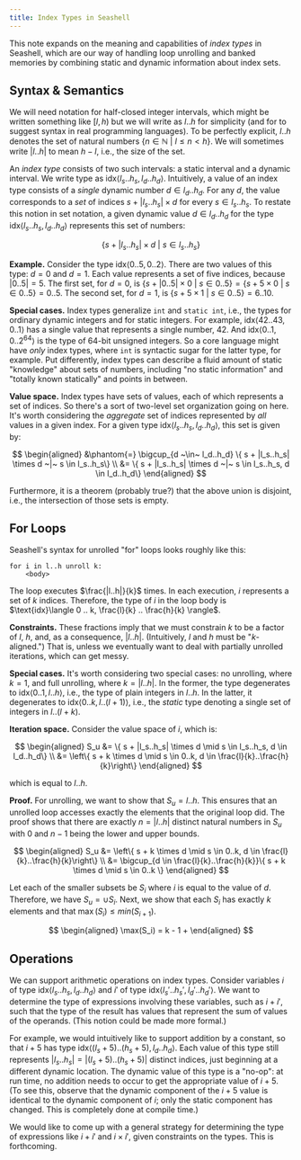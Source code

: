 ```yaml
---
title: Index Types in Seashell
---
```

This note expands on the meaning and capabilities of *index types* in Seashell, which are our way of handling loop unrolling and banked memories by combining static and dynamic information about index sets.

Syntax & Semantics
------------------

We will need notation for half-closed integer intervals, which might be written something like $[l, h)$ but we will write as $l..h$ for simplicity (and for to suggest syntax in real programming languages).
To be perfectly explicit, $l..h$ denotes the set of natural numbers $\{ n \in \mathbb{N} ~|~ l \le n < h \}$.
We will sometimes write $|l..h|$ to mean $h-l$, i.e., the size of the set.

An *index type* consists of two such intervals: a static interval and a dynamic interval.
We write type as
$\text{idx}\langle l_s .. h_s, l_d .. h_d \rangle$.
Intuitively, a value of an index type consists of a *single* dynamic number $d \in l_d..h_d$.
For any $d$, the value corresponds to a *set* of indices $s + |l_s..h_s| \times d$ for every $s \in l_s..h_s$.
To restate this notion in set notation,
a given dynamic value $d \in l_d..h_d$ for the type
$\text{idx}\langle l_s .. h_s, l_d .. h_d \rangle$
represents this set of numbers:

$$\{ s + |l_s..h_s| \times d ~|~ s \in l_s..h_s\}$$

**Example.**
Consider the type
$\text{idx}\langle 0 .. 5, 0 .. 2 \rangle$.
There are two values of this type: $d=0$ and $d=1$.
Each value represents a set of five indices, because $|0..5| = 5$.
The first set, for $d=0$, is
$\{ s + |0..5| \times 0 ~|~ s \in 0..5\} = \{s + 5 \times 0 ~|~ s \in 0..5\} = 0..5$.
The second set, for $d=1$, is
$\{s + 5 \times 1 ~|~ s \in 0..5\} = 6..10$.

**Special cases.**
Index types generalize `int` and `static int`, i.e., the types for ordinary dynamic integers and for static integers.
For example, $\text{idx}\langle 42..43, 0..1 \rangle$ has a single value that represents a single number, 42.
And $\text{idx}\langle 0..1, 0..2^{64} \rangle$ is the type of 64-bit unsigned integers.
So a core language might have *only* index types, where `int` is syntactic sugar for the latter type, for example.
Put differently, index types can describe a fluid amount of static "knowledge" about sets of numbers, including "no static information" and "totally known statically" and points in between.

**Value space.**
Index types have sets of values, each of which represents a set of indices.
So there's a sort of two-level set organization going on here.
It's worth considering the *aggregate* set of indices represented by *all* values in a given index.
For a given type
$\text{idx}\langle l_s .. h_s, l_d .. h_d \rangle$,
this set is given by:

$$
\begin{aligned}
&\phantom{=}
\bigcup_{d ~\in~ l_d..h_d}
\{ s + |l_s..h_s| \times d ~|~ s \in l_s..h_s\}
\\
&=
\{ s + |l_s..h_s| \times d ~|~ s \in l_s..h_s, d \in l_d..h_d\}
\end{aligned}
$$

Furthermore, it is a theorem (probably true?) that the above union is disjoint, i.e., the intersection of those sets is empty.

For Loops
---------

Seashell's syntax for unrolled "for" loops looks roughly like this:

    for i in l..h unroll k:
        <body>

The loop executes $\frac{|l..h|}{k}$ times.
In each execution, $i$ represents a set of $k$ indices.
Therefore,
the type of $i$ in the loop body is
$\text{idx}\langle 0 .. k, \frac{l}{k} .. \frac{h}{k} \rangle$.

**Constraints.**
These fractions imply that we must
constrain $k$ to be a factor of $l$, $h$, and, as a consequence, $|l..h|$.
(Intuitively, $l$ and $h$ must be "$k$-aligned.")
That is,
unless we eventually want to deal with partially unrolled iterations, which can get messy.

**Special cases.**
It's worth considering two special cases: no unrolling, where $k=1$, and full unrolling, where $k=|l..h|$.
In the former, the type degenerates to
$\text{idx}\langle 0 .. 1, l .. h \rangle$, i.e., the type of plain integers in $l..h$.
In the latter, it degenerates to
$\text{idx}\langle 0 .. k, l .. (l+1) \rangle$, i.e., the *static* type denoting a single set of integers in $l .. (l+k)$.

**Iteration space.**
Consider the value space of $i$, which is:

$$
\begin{aligned}
S_u &= \{ s + |l_s..h_s| \times d \mid s \in l_s..h_s, d \in l_d..h_d\} \\
    &= \left\{ s + k \times d \mid s \in 0..k, d \in \frac{l}{k}..\frac{h}{k}\right\}
\end{aligned}
$$

which is equal to $l..h$.

**Proof.** For unrolling, we want to show that $S_u = l..h$. This ensures that
an unrolled loop accesses exactly the elements that the original loop did. The
proof shows that there are exactly $n = |l..h|$ distinct natural numbers in $S_u$
with $0$ and $n-1$ being the lower and upper bounds.

$$
\begin{aligned}
S_u &= \left\{ s + k \times d \mid s \in 0..k, d \in \frac{l}{k}..\frac{h}{k}\right\} \\
    &= \bigcup_{d \in \frac{l}{k}..\frac{h}{k}}\{ s + k \times d \mid s \in 0..k \}
\end{aligned}
$$

Let each of the smaller subsets be $S_i$ where $i$ is equal to the value of $d$.
Therefore, we have $S_u = \cup S_i$. Next, we show that each $S_i$ has exactly
$k$ elements and that $\max(S_i) \leq min(S_{i+1})$.

$$
\begin{aligned}
\max(S_i) = k - 1 +
\end{aligned}
$$


Operations
----------

We can support arithmetic operations on index types.
Consider variables $i$ of type
$\text{idx}\langle l_s .. h_s, l_d .. h_d \rangle$
and $i'$ of type
$\text{idx}\langle l_s' .. h_s', l_d' .. h_d' \rangle$.
We want to determine the type of expressions involving these variables, such as $i + i'$, such that the type of the result has values that represent the sum of values of the operands.
(This notion could be made more formal.)

For example, we would intuitively like to support addition by a constant, so that $i + 5$
has type
$\text{idx}\langle (l_s + 5) .. (h_s + 5), l_d .. h_d \rangle$.
Each value of this type still represents $|l_s..h_s| = |(l_s+5)..(h_s+5)|$ distinct indices, just beginning at a different dynamic location.
The dynamic value of this type is a "no-op": at run time, no addition needs to occur to get the appropriate value of $i+5$.
(To see this, observe that the dynamic component of the $i+5$ value is identical to the dynamic component of $i$; only the static component has changed. This is completely done at compile time.)

We would like to come up with a general strategy for determining the type of expressions like $i+i'$ and $i \times i'$, given constraints on the types.
This is forthcoming.
